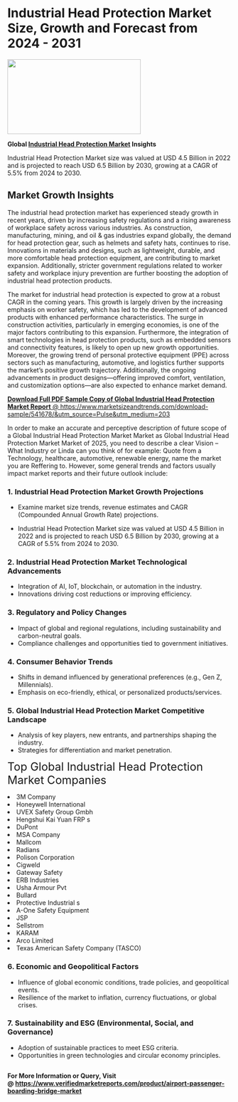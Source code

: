<H1>Industrial Head Protection Market Size, Growth and Forecast from 2024 - 2031</H1><img class="aligncenter size-medium wp-image-584254" src="https://thirdeyenews.in/wp-content/uploads/2024/09/Global-Market-Research-300x168.jpeg" alt="" width="300" height="168" /><p><strong>Global&nbsp;<a href="https://www.marketsizeandtrends.com/download-sample/541678/&amp;utm_source=Pulse&amp;utm_medium=203">Industrial Head Protection Market</a> Insights</strong></p><p>Industrial Head Protection Market size was valued at USD 4.5 Billion in 2022 and is projected to reach USD 6.5 Billion by 2030, growing at a CAGR of 5.5% from 2024 to 2030.</p><p><h2>Market Growth Insights</h2> <p>The industrial head protection market has experienced steady growth in recent years, driven by increasing safety regulations and a rising awareness of workplace safety across various industries. As construction, manufacturing, mining, and oil & gas industries expand globally, the demand for head protection gear, such as helmets and safety hats, continues to rise. Innovations in materials and designs, such as lightweight, durable, and more comfortable head protection equipment, are contributing to market expansion. Additionally, stricter government regulations related to worker safety and workplace injury prevention are further boosting the adoption of industrial head protection products.</p> <p><a href="#"></a></p> <p>The market for industrial head protection is expected to grow at a robust CAGR in the coming years. This growth is largely driven by the increasing emphasis on worker safety, which has led to the development of advanced products with enhanced performance characteristics. The surge in construction activities, particularly in emerging economies, is one of the major factors contributing to this expansion. Furthermore, the integration of smart technologies in head protection products, such as embedded sensors and connectivity features, is likely to open up new growth opportunities. Moreover, the growing trend of personal protective equipment (PPE) across sectors such as manufacturing, automotive, and logistics further supports the market’s positive growth trajectory. Additionally, the ongoing advancements in product designs—offering improved comfort, ventilation, and customization options—are also expected to enhance market demand.</p> <p><a href="#"></p><p><span class=""><strong>Download Full PDF Sample Copy of Global Industrial Head Protection Market Report</strong> @ <a href="https://www.marketsizeandtrends.com/download-sample/541678/&amp;utm_source=Pulse&amp;utm_medium=203" target="_blank">https://www.marketsizeandtrends.com/download-sample/541678/&amp;utm_source=Pulse&amp;utm_medium=203</a></span></p><p>In order to make an accurate and perceptive description of future scope of a Global&nbsp;Industrial Head Protection Market Market as Global&nbsp;Industrial Head Protection Market Market of 2025, you need to describe a clear Vision &ndash; What Industry or Linda can you think of for example: Quote from a Technology, healthcare, automotive, renewable energy, name the market you are Reffering to. However, some general trends and factors usually impact market reports and their future outlook include:</p><h3>1.&nbsp;<strong>Industrial Head Protection Market Growth Projections</strong></h3><ul><li>Examine market size trends, revenue estimates and CAGR (Compounded Annual Growth Rate) projections.</li><li><p>Industrial Head Protection Market size was valued at USD 4.5 Billion in 2022 and is projected to reach USD 6.5 Billion by 2030, growing at a CAGR of 5.5% from 2024 to 2030.</p></li></ul><h3>2.&nbsp;<strong>Industrial Head Protection Market Technological Advancements</strong></h3><ul><li>Integration of AI, IoT, blockchain, or automation in the industry.</li><li>Innovations driving cost reductions or improving efficiency.</li></ul><h3>3.&nbsp;<strong>Regulatory and Policy Changes</strong></h3><ul><li>Impact of global and regional regulations, including sustainability and carbon-neutral goals.</li><li>Compliance challenges and opportunities tied to government initiatives.</li></ul><h3>4.&nbsp;<strong>Consumer Behavior Trends</strong></h3><ul><li>Shifts in demand influenced by generational preferences (e.g., Gen Z, Millennials).</li><li>Emphasis on eco-friendly, ethical, or personalized products/services.</li></ul><h3>5.&nbsp;<strong>Global Industrial Head Protection Market Competitive Landscape</strong></h3><ul><li>Analysis of key players, new entrants, and partnerships shaping the industry.</li><li>Strategies for differentiation and market penetration.</li></ul><p data-pm-slice="1 1 []"><span style="color: inherit; font-family: inherit; font-size: 25px;">Top Global Industrial Head Protection Market Companies</span></p><div class="" data-test-id=""><p><li>3M Company</li><li> Honeywell International</li><li> UVEX Safety Group Gmbh</li><li> Hengshui Kai Yuan FRP s</li><li> DuPont</li><li> MSA Company</li><li> Mallcom</li><li> Radians</li><li> Polison Corporation</li><li> Cigweld</li><li> Gateway Safety</li><li> ERB Industries</li><li> Usha Armour Pvt</li><li> Bullard</li><li> Protective Industrial s</li><li> A-One Safety Equipment</li><li> JSP</li><li> Sellstrom</li><li> KARAM</li><li> Arco Limited</li><li> Texas American Safety Company (TASCO)</li></p></div><h3>6.&nbsp;<strong>Economic and Geopolitical Factors</strong></h3><ul><li>Influence of global economic conditions, trade policies, and geopolitical events.</li><li>Resilience of the market to inflation, currency fluctuations, or global crises.</li></ul><h3>7.&nbsp;<strong>Sustainability and ESG (Environmental, Social, and Governance)</strong></h3><ul><li>Adoption of sustainable practices to meet ESG criteria.</li><li>Opportunities in green technologies and circular economy principles.</li></ul><h2><strong style="font-size: 14px;">For More Information or Query, Visit @&nbsp;</strong><a style="background-color: #ffffff; font-size: 14px;" href="https://www.marketsizeandtrends.com/report/industrial-head-protection-market/" target="_blank">https://www.verifiedmarketreports.com/product/airport-passenger-boarding-bridge-market</a></h2>
